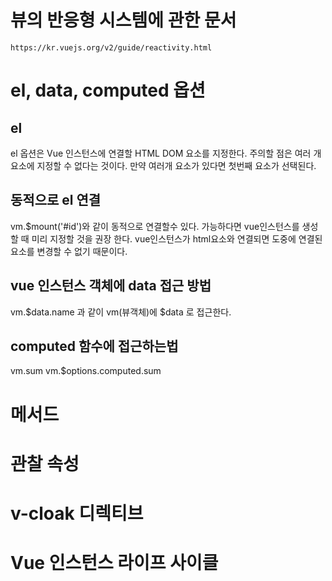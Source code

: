 # 뷰의 반응형 시스템에 관한 문서
```
https://kr.vuejs.org/v2/guide/reactivity.html
```

# el, data, computed 옵션
## el
el 옵션은 Vue 인스턴스에 연결할 HTML DOM 요소를 지정한다.
주의할 점은 여러 개 요소에 지정할 수 없다는 것이다.
만약 여러개 요소가 있다면 첫번째 요소가 선택된다.

## 동적으로 el 연결
vm.$mount('#id')와 같이 동적으로 연결할수 있다.
가능하다면 vue인스턴스를 생성할 때 미리 지정할 것을 권장 한다.
vue인스턴스가 html요소와 연결되면 도중에 연결된 요소를 변경할 수 없기 때문이다.

## vue 인스턴스 객체에 data 접근 방법
vm.$data.name 과 같이 vm(뷰객체)에 $data 로 접근한다.

## computed 함수에 접근하는법
vm.sum
vm.$options.computed.sum

# 메서드

# 관찰 속성

# v-cloak 디렉티브

# Vue 인스턴스 라이프 사이클